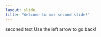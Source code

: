 ```yaml
---
layout: slide
title: "Welcome to our second slide!"
---
```

seconed text
Use the left arrow to go back!
